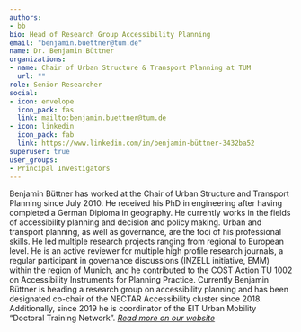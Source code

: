 ```yaml
---
authors:
- bb
bio: Head of Research Group Accessibility Planning
email: "benjamin.buettner@tum.de"
name: Dr. Benjamin Büttner
organizations:
- name: Chair of Urban Structure & Transport Planning at TUM
  url: ""
role: Senior Researcher
social:
- icon: envelope
  icon_pack: fas
  link: mailto:benjamin.buettner@tum.de
- icon: linkedin
  icon_pack: fab
  link: https://www.linkedin.com/in/benjamin-büttner-3432ba52
superuser: true
user_groups:
- Principal Investigators
---
```


Benjamin Büttner has worked at the Chair of Urban Structure and Transport Planning since July 2010. He received his PhD in engineering after having completed a German Diploma in geography. He currently works in the fields of accessibility planning and decision and policy making. Urban and transport planning, as well as governance, are the foci of his professional skills. He led multiple research projects ranging from regional to European level. He is an active reviewer for multiple high profile research journals, a regular participant in governance discussions (INZELL initiative, EMM) within the region of Munich, and he contributed to the COST Action TU 1002 on Accessibility Instruments for Planning Practice. Currently Benjamin Büttner is heading a research group on accessibility planning and has been designated co-chair of the NECTAR Accessibility cluster since 2018. Additionally, since 2019 he is coordinator of the EIT Urban Mobility “Doctoral Training Network”. [*Read more on our website*](https://www.bgu.tum.de/en/sv/team/dr-ing-benjamin-buettner/) 



